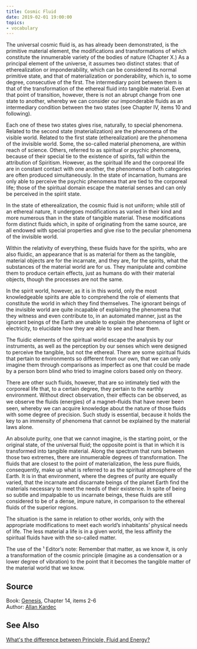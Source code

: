 ```yaml
---
title: Cosmic Fluid
date: 2019-02-01 19:00:00
topics:
- vocabulary
---
```


The universal cosmic fluid is, as has already been demonstrated, is the
primitive material element, the modifications and transformations of which
constitute the innumerable variety of the bodies of nature (Chapter X.)  As a
principal element of the universe, it assumes two distinct states: that of
etherealization or imponderability, which can be considered its normal
primitive state, and that of materialization or ponderability, which is, to
some degree, consecutive of the first. The intermediary point between them is
that of the transformation of the ethereal fluid into tangible material.  Even
at that point of transition, however, there is not an abrupt change from one
state to another, whereby we can consider our imponderable fluids as an
intermediary condition between the two states (see Chapter IV, items 10 and
following).

Each one of these two states gives rise, naturally, to special phenomena.
Related to the second state  (materialization) are the phenomena of the visible
world.  Related to the first state (etherealization) are the phenomena of the
invisible world.  Some, the so-called material phenomena, are within reach of
science.  Others, referred to as spiritual or psychic phenomena, because of
their special tie to the existence of spirits, fall within the attribution of
Spiritism.  However, as the spiritual life and the corporeal life are in
constant contact with one another, the phenomena of both categories are often
produced simultaneously.  In the state of incarnation, humans are only able to
perceive the psychic phenomena that are tied to the corporeal life; those of
the spiritual domain escape the material senses and can only be perceived in
the spirit state.

In the state of etherealization, the cosmic fluid is not uniform; while still
of an ethereal nature, it undergoes modifications as varied in their kind and
more numerous than in the state of tangible material.  These modifications form
distinct fluids which, in spite of originating from the same source, are all
endowed with special properties and give rise to the peculiar phenomena of the
invisible world.

Within the relativity of everything, these fluids have for the spirits, who are
also fluidic, an appearance that is as material for them as the tangible,
material objects are for the incarnate, and they are, for the spirits, what the
substances of the material world are for us.  They manipulate and combine them
to produce certain effects, just as humans do with their material objects,
though the processes are not the same.

In the spirit world, however, as it is in this world, only the most
knowledgeable spirits are able to comprehend the role of elements that
constitute the world in which they find themselves.  The ignorant beings of the
invisible world are quite incapable of explaining the phenomena that they
witness and even contribute to, in an automated manner, just as the ignorant
beings of the Earth are unable to explain the phenomena of light or
electricity, to elucidate how they are able to see and hear them.

The fluidic elements of the spiritual world escape the analysis by our
instruments, as well as the perception by our senses  which were designed to
perceive the tangible, but not the ethereal.  There are some spiritual fluids
that pertain to environments so different from our own, that we can only
imagine them through comparisons as imperfect as one that could be made by a
person born blind who tried to imagine colors based only on theory.

There are other such fluids, however, that are so intimately tied with the
corporeal life that, to a certain degree, they pertain to the earthly
environment.  Without direct observation, their effects can be observed, as we
observe the fluids (energies) of a magnet  ̶  fluids that have never been seen,
whereby we can acquire knowledge about the nature of those fluids with some
degree of precision.  Such study is essential, because it holds the key to an
immensity of phenomena that cannot be explained by the material laws alone.

An absolute purity, one that we cannot imagine, is the starting point, or the
original state, of the universal fluid; the opposite point is that in which it
is transformed into tangible material.  Along the spectrum that runs between
those two extremes, there are innumerable degrees of transformation.  The
fluids  that are closest to the point of materialization, the less pure fluids,
consequently, make up what is referred to as the spiritual atmosphere of the
Earth.    It is in that environment, where the degrees of purity are equally
varied, that the incarnate and discarnate beings of the planet Earth find the
materials necessary to meet the needs of their existence.   In spite of being
so subtle and impalpable to us incarnate beings, these fluids are still
considered to be of a dense, impure nature, in comparison to the ethereal
fluids of the superior regions.

The situation is the same in relation to other worlds, only with the
appropriate modifications to meet each world’s inhabitants’ physical needs of
life.  The less material a life is in a given world, the less affinity the
spiritual fluids have with the so-called matter.

The use of the ¹  Editor’s note: Remember that matter, as we know it, is only a
transformation of the cosmic principle (imagine as a condensation or a lower
degree of vibration) to the point that it becomes the tangible matter of the
material world that we know. 

## Source
Book: [Genesis](/books/allan-kardec/genesis), Chapter 14, items 2-6  
Author: [Allan Kardec](/profiles/allan-kardec)  


## See Also
[What's the difference between Principle, Fluid and Energy?](/articles/principle-fluid-energy)
